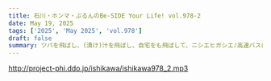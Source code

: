 ```yaml
---
title: 石川・ホンマ・ぶるんのBe-SIDE Your Life! vol.978-2
date: May 19, 2025
tags: ['2025', 'May 2025', 'vol.978']
draft: false
summary: ツバを飛ばし、(漬け)汁を飛ばし、自宅をも飛ばして、ニシエヒガシエ♪高速バスに乗りさえすれば、明日に向かって生きていけますね...参考リンク：「けあげ」駅周辺はこんな感じ。（←マップが開きます）
---
```


http://project-phi.ddo.jp/ishikawa/ishikawa978_2.mp3